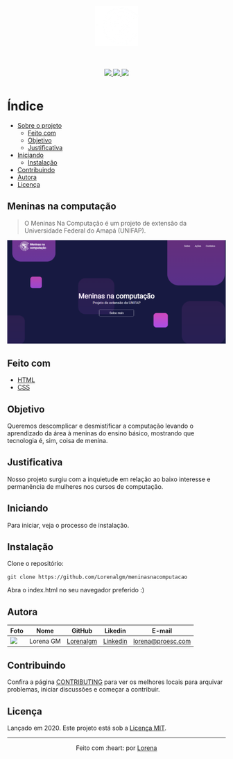 <p align="center" style="margin-top: 50px">
  <img width="100px" src="./assets/images/logo.png"></img>
</p>

<p align="center" style="margin: 50px">
  <a href="https://github.com/Lorenalgm/meninasnacomputacao">
    <img src="https://img.shields.io/github/languages/code-size/Lorenalgm/meninasnacomputacao?color=612F7F&style=for-the-badge"></img>
  </a>
  <a href="https://github.com/Lorenalgm/meninasnacomputacao/blob/master/LICENSE.md">
    <img src="https://img.shields.io/github/languages/top/Lorenalgm/meninasnacomputacao?color=612F7F&style=for-the-badge"></img>
  </a>
  <a href="https://github.com/Lorenalgm/meninasnacomputacao">
    <img src="https://img.shields.io/github/license/Lorenalgm/meninasnacomputacao?color=612F7F&style=for-the-badge"></img>
  </a>
</p>

# Índice

* [Sobre o projeto](#meninas-na-computacao)
  * [Feito com](#feito-com)
  * [Objetivo](#objetivo)
  * [Justificativa](#justificativa)
* [Iniciando](#iniciando)
  * [Instalação](#instalação)
* [Contribuindo](#contribuindo)
* [Autora](#autora)
* [Licença](#licença)

## Meninas na computação
> O Meninas Na Computação é um projeto de extensão da Universidade Federal do Amapá (UNIFAP).

<p align="center">
    <img src="./assets/images/screenshot.png"></img>
</p>

## Feito com
* [HTML](#https://www.w3schools.com/html/)
* [CSS](#https://www.w3schools.com/css/)

## Objetivo

Queremos descomplicar e desmistificar a computação levando o aprendizado da área à meninas do ensino básico, mostrando que tecnologia é, sim, coisa de menina.

## Justificativa

Nosso projeto surgiu com a inquietude em relação ao baixo interesse e permanência de mulheres nos cursos de computação.

## Iniciando

Para iniciar, veja o processo de instalação.

## Instalação

Clone o repositório:

```git
git clone https://github.com/Lorenalgm/meninasnacomputacao
```

Abra o index.html no seu navegador preferido :)

## Autora

Foto | Nome | GitHub | Likedin | E-mail
---- | ---- | ------ | ------- | ------
<img src="https://avatars.githubusercontent.com/u/19291466?s=460&v=4" width="100px"> | Lorena GM | [Lorenalgm](https://github.com/Lorenalgm) | [Linkedin](http://linkedin.com/in/lorenagmontes/) | lorena@proesc.com

## Contribuindo

Confira a página [CONTRIBUTING](./CONTRIBUTING.md) para ver os melhores locais para arquivar problemas, iniciar discussões e começar a contribuir.

## Licença

Lançado em 2020.
Este projeto está sob a [Licença MIT](./LICENSE.md).

---

<p align="center">
    Feito com :heart: por <a href="https://github.com/Lorenalgm">Lorena</a>
</p>
